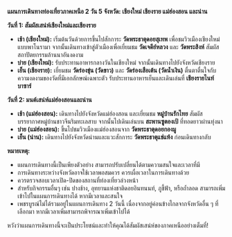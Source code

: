 **แผนการเดินทางท่องเที่ยวภาคเหนือ 2 วัน 5 จังหวัด: เชียงใหม่ เชียงราย แม่ฮ่องสอน และน่าน**

**วันที่ 1: สัมผัสเสน่ห์เชียงใหม่และเชียงราย**

*   **เช้า (เชียงใหม่):** เริ่มต้นวันด้วยการขึ้นไปสักการะ **วัดพระธาตุดอยสุเทพ** เพื่อชมวิวเมืองเชียงใหม่แบบพาโนรามา จากนั้นเดินทางเข้าสู่ตัวเมืองเพื่อเยี่ยมชม **วัดเจดีย์หลวง** และ **วัดพระสิงห์** สัมผัสสถาปัตยกรรมล้านนาอันงดงาม
*   **บ่าย (เชียงใหม่):** รับประทานอาหารกลางวันในเชียงใหม่ จากนั้นเดินทางไปยังจังหวัดเชียงราย
*   **เย็น (เชียงราย):** เยี่ยมชม **วัดร่องขุ่น (วัดขาว)** และ **วัดร่องเสือเต้น (วัดน้ำเงิน)** ตื่นตาตื่นใจกับความงดงามของวัดที่มีเอกลักษณ์เฉพาะตัว รับประทานอาหารเย็นและเดินเล่นที่ **เชียงรายไนท์บาซาร์**

**วันที่ 2: มนต์เสน่ห์แม่ฮ่องสอนและน่าน**

*   **เช้า (แม่ฮ่องสอน):** เดินทางไปยังจังหวัดแม่ฮ่องสอน และเยี่ยมชม **หมู่บ้านรักไทย** สัมผัสบรรยากาศหมู่บ้านชาวจีนริมทะเลสาบ จากนั้นไปเดินเล่นบน **สะพานซูตองเป้** ที่ทอดยาวผ่านทุ่งนา
*   **บ่าย (แม่ฮ่องสอน):** ขึ้นไปชมวิวเมืองแม่ฮ่องสอนจาก **วัดพระธาตุดอยกองมู**
*   **เย็น (น่าน):** เดินทางไปยังจังหวัดน่านและแวะสักการะ **วัดพระธาตุแช่แห้ง** ก่อนเดินทางกลับ

**หมายเหตุ:**

*   แผนการเดินทางนี้เป็นเพียงตัวอย่าง สามารถปรับเปลี่ยนได้ตามความสนใจและเวลาที่มี
*   การเดินทางระหว่างจังหวัดอาจใช้เวลาพอสมควร ควรเผื่อเวลาในการเดินทางด้วย
*   ควรตรวจสอบเวลาเปิด-ปิดของสถานที่ท่องเที่ยวล่วงหน้า
*   สำหรับกิจกรรมอื่นๆ เช่น ปางช้าง, อุทยานแห่งชาติดอยอินทนนท์, ภูชี้ฟ้า, หรือถ้ำลอด สามารถเพิ่มเข้าไปในแผนการเดินทางได้ หากมีเวลาและสนใจ
*   เพชรบูรณ์ไม่ได้รวมอยู่ในแผนการเดินทาง 2 วันนี้ เนื่องจากอยู่ค่อนข้างไกลจากจังหวัดอื่น ๆ ที่เลือกมา หากมีเวลาเพิ่มสามารถพิจารณาเพิ่มเข้าไปได้

หวังว่าแผนการเดินทางนี้จะเป็นประโยชน์และทำให้คุณได้สัมผัสเสน่ห์ของภาคเหนืออย่างเต็มที่!
